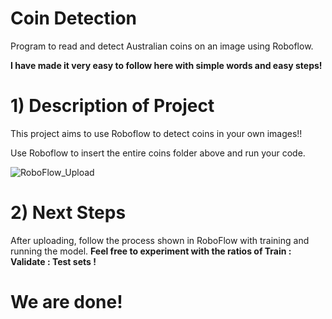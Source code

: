 # Coin Detection
Program to read and detect Australian coins on an image using Roboflow. 

**I have made it very easy to follow here with simple words and easy steps!**

# 1) Description of Project
This project aims to use Roboflow to detect coins in your own images!!

Use Roboflow to insert the entire coins folder above and run your code.

![RoboFlow_Upload](https://github.com/user-attachments/assets/6b6c245c-d9d2-4b78-adb7-9ba23eb5f894)

# 2) Next Steps

After uploading, follow the process shown in RoboFlow with training and running the model.
**Feel free to experiment with the ratios of Train : Validate : Test sets !**

# We are done! 








